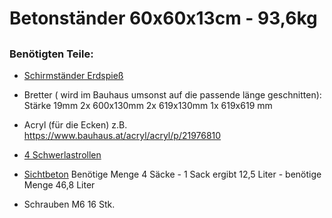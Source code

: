 
# Betonständer 60x60x13cm - 93,6kg
## 
### Benötigten Teile:


- [Schirmständer Erdspieß](https://www.amazon.de/Schneider-888-00-Bodend%C3%BCbel-f%C3%BCr-Sonnenschirme/dp/B004EWGORI/ref=sr_1_16?__mk_de_DE=%C3%85M%C3%85%C5%BD%C3%95%C3%91&crid=13C3SGC9B72JH&dib=eyJ2IjoiMSJ9.-Kz1w8f03kzvR_mGvCmeKlmEQom8iYD_2iHJiuo01LiTOfMyTgbqABUFa1IcQYTz3XYzxs_dNfvOrVDOYWNEVwQpk1P7bnguzOcVws9fK4Tnw1l0xhxjZ-1BWoX_xq5nvz0rONxn0xSH53uDQiz_oBIhw8FzJlt6PtMSll6oyHdyjif4fMB750iH5BahLDuTun_YthQKEi_FKeqWoi_h95KTK1155LRm-XdcI2XCUG4KtHBR3drFCcJYoEeJA8PgMvQN9DEUA-zP2nq-inSN1dgSrdOpD5BJzhr-A389Iu4.bsXQGc9OnDJEX4on8vM6byot4vK93Z8E5CxO860m_OM&dib_tag=se&keywords=schirmst%C3%A4nder+erdspie%C3%9F&qid=1712599378&sprefix=schirmst%C3%A4nder+erdspie%C3%9F%2Caps%2C99&sr=8-16 "Schirmständer Erdspieß")

- Bretter ( wird im Bauhaus umsonst auf die passende länge geschnitten):
Stärke 19mm
2x 600x130mm
2x 619x130mm
1x 619x619 mm

- Acryl (für die Ecken) 
z.B. https://www.bauhaus.at/acryl/acryl/p/21976810

- [4 Schwerlastrollen](http://https://www.amazon.de/GBL-M%C3%B6belrollen-Transportrollen-Lenkrollen-Schwerlastrollen/dp/B0791G1W7C/ref=sr_1_33?__mk_de_DE=%C3%85M%C3%85%C5%BD%C3%95%C3%91&crid=9SW2LXXPKG5O&dib=eyJ2IjoiMSJ9.0aImUCAO-1KUUxFEDfTXczak8zhQHNL--ILbjD0sEFY2duwFYYp4Uk1WqAV98ZCAz41L4ywgArjM6_jTppL6nIqiUUxycdx4CX8uy60KuVrqD1IF_MLMhgATpQPjjc72DtYGZIx7zlO40Wt3PelU8ijQU_4PgeFguVNtVg-Nt6DbAq_1A49NZJ7n-s3-9TTyTYYtvJMA3K0xXlPvyuq_f5cICW4IJqO2VlY1RiHrIGNJq_jDN2UcvdhGa2xzIMLH6nJv2kjix0QCsBmCxxDIkYzgEvIqip3XuSiR-ZvQJZI.58yxsaAJE3UaEgRv0cjf99OPuEdEpxYDescOiVuDkuk&dib_tag=se&keywords=schwerlastrollen+outdoor&qid=1712599725&sprefix=schwerlastrollen+outdoo%2Caps%2C104&sr=8-33 "4 Schwerlastrollen")

- [Sichtbeton](https://www.bauhaus.at/beton-estrich/baumit-dicht-sichtbeton/p/28438816 "Sichtbeton") 
Benötige Menge 4 Säcke - 1 Sack ergibt 12,5 Liter - benötige Menge 46,8 Liter

- Schrauben M6
16 Stk.

